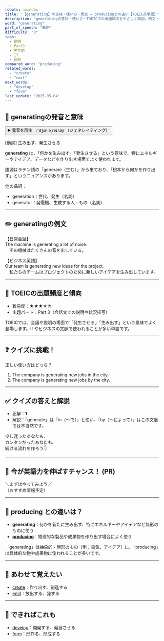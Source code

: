 ```yaml
---
robots: noindex
title: "【generating】の意味・使い方・例文 ― producingとの違い【TOEIC英単語】"
description: "generatingの意味・使い方・TOEICでの出題傾向をやさしく解説。例文・クイズ付きでproducingとの違いもわかりやすく学べます。"
word: "generating"
part_of_speech: "動詞"
difficulty: "3"
tags:
  - 動詞
  - Part3
  - 中立的
  - IT
  - 説明
compared_word: "producing"
related_words:
  - "create"
  - "emit"
next_words:
  - "develop"
  - "form"
last_update: "2025-05-04"
---
```


## 🔰 generatingの発音と意味

<button class="play-audio" onclick="playTTS('generating')">
  <span class="play-audio-main">
    ▶️ 発音を再生　/ˈdʒɛn.əˌreɪ.tɪŋ/
  </span>
  <span class="play-audio-sub">
    （ジェネレイティング）
  </span>
</button>

[動詞] 生み出す、発生させる

**generating** は、「何かを生み出す」「発生させる」という意味で、特にエネルギーやアイデア、データなどを作り出す場面でよく使われます。

語源はラテン語の「generare（生む）」から来ており、「根本から何かを作り出す」というニュアンスがあります。

他の品詞：  
- generation：世代、発生（名詞）
- generator：発電機、生成する人・もの（名詞）

---

## ✏️ generatingの例文

【日常会話】  
The machine is generating a lot of noise.  
　その機械はたくさんの音を出している。

【ビジネス英語】  
Our team is generating new ideas for the project.  
　私たちのチームはプロジェクトのために新しいアイデアを生み出しています。

---

## 🎯 TOEICの出題頻度と傾向

- 難易度：★★★☆☆
- 出題パート：Part 3（会話文での説明や状況描写）

TOEICでは、会議や説明の場面で「発生させる」「生み出す」という意味でよく登場します。ITやビジネスの文脈で使われることが多い単語です。

---

## ❓ クイズに挑戦！

正しい使い方はどっち？

1. The company is generating new jobs in the city.  
2. The company is generating new jobs by the city.

---

## ✅ クイズの答えと解説

- 正解：**1**
- 解説：「generate」は「in（〜で）」と使い、「by（〜によって）」はこの文脈では不自然です。

少し迷ったあなたも、  
カンタンだったあなたも、  
続ける流れを作ろう👇️

---

## 🚀 今が英語力を伸ばすチャンス！ (PR)

<div class="info-center">
＼まずはやってみよう／<br>  
（おすすめ情報予定）
</div>

---

## 🤔  producing との違いは？

- **generating**：何かを新たに生み出す、特にエネルギーやアイデアなど無形のものに使う
- **[producing](/word/producing)**：物理的な製品や成果物を作り出す場合によく使う

「generating」は抽象的・無形のもの（例：電気、アイデア）に、「producing」は具体的な物や成果物に使われることが多いです。

---

## 🧩 あわせて覚えたい

- [create](/word/create)：作り出す、創造する
- [emit](/word/emit)：放出する、発する

---

## 📖 できればこれも

- [develop](/word/develop)：開発する、発展させる
- [form](/word/form)：形作る、形成する

<!-- cvid: aid26_bid08 -->
